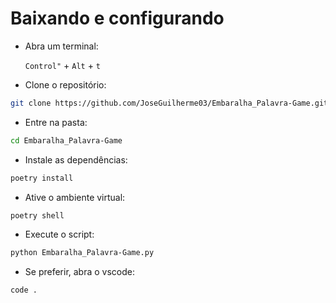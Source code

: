 # Baixando e configurando

- Abra um terminal:

    `Control"` + `Alt` + `t`

- Clone o repositório:

```bash
git clone https://github.com/JoseGuilherme03/Embaralha_Palavra-Game.git
```

- Entre na pasta:
  
```bash
cd Embaralha_Palavra-Game
```

- Instale as dependências:

```bash
poetry install
```

- Ative o ambiente virtual:

```bash
poetry shell
```

- Execute o script:

```bash
python Embaralha_Palavra-Game.py
```

- Se preferir, abra o vscode:

```bash
code .
```

 
